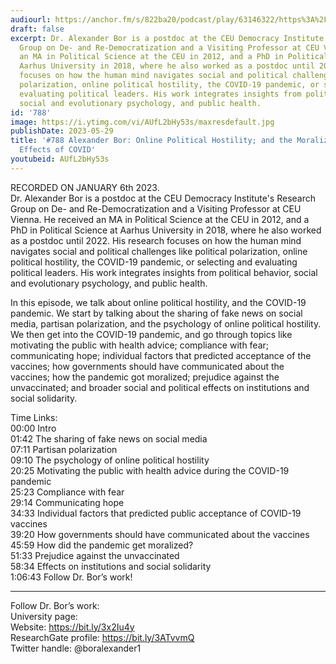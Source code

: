 ```yaml
---
audiourl: https://anchor.fm/s/822ba20/podcast/play/63146322/https%3A%2F%2Fd3ctxlq1ktw2nl.cloudfront.net%2Fstaging%2F2023-0-6%2F68dca3f4-6bf0-574d-97b0-2a6e66095adb.m4a
draft: false
excerpt: Dr. Alexander Bor is a postdoc at the CEU Democracy Institute's Research
  Group on De- and Re-Democratization and a Visiting Professor at CEU Vienna. He received
  an MA in Political Science at the CEU in 2012, and a PhD in Political Science at
  Aarhus University in 2018, where he also worked as a postdoc until 2022. His research
  focuses on how the human mind navigates social and political challenges like political
  polarization, online political hostility, the COVID-19 pandemic, or selecting and
  evaluating political leaders. His work integrates insights from political behavior,
  social and evolutionary psychology, and public health.
id: '788'
image: https://i.ytimg.com/vi/AUfL2bHy53s/maxresdefault.jpg
publishDate: 2023-05-29
title: '#788 Alexander Bor: Online Political Hostility; and the Moralization and Political
  Effects of COVID'
youtubeid: AUfL2bHy53s
---
```

<div class="timelinks">

RECORDED ON JANUARY 6th 2023.  
Dr. Alexander Bor is a postdoc at the CEU Democracy Institute's Research Group on De- and Re-Democratization and a Visiting Professor at CEU Vienna. He received an MA in Political Science at the CEU in 2012, and a PhD in Political Science at Aarhus University in 2018, where he also worked as a postdoc until 2022. His research focuses on how the human mind navigates social and political challenges like political polarization, online political hostility, the COVID-19 pandemic, or selecting and evaluating political leaders. His work integrates insights from political behavior, social and evolutionary psychology, and public health.

In this episode, we talk about online political hostility, and the COVID-19 pandemic. We start by talking about the sharing of fake news on social media, partisan polarization, and the psychology of online political hostility. We then get into the COVID-19 pandemic, and go through topics like motivating the public with health advice; compliance with fear; communicating hope; individual factors that predicted acceptance of the vaccines; how governments should have communicated about the vaccines; how the pandemic got moralized; prejudice against the unvaccinated; and broader social and political effects on institutions and social solidarity.

Time Links:  
<time>00:00</time> Intro  
<time>01:42</time> The sharing of fake news on social media  
<time>07:11</time> Partisan polarization  
<time>09:10</time> The psychology of online political hostility  
<time>20:25</time> Motivating the public with health advice during the COVID-19 pandemic  
<time>25:23</time> Compliance with fear  
<time>29:14</time> Communicating hope  
<time>34:33</time> Individual factors that predicted public acceptance of COVID-19 vaccines  
<time>39:20</time> How governments should have communicated about the vaccines  
<time>45:59</time> How did the pandemic get moralized?  
<time>51:33</time> Prejudice against the unvaccinated  
<time>58:34</time> Effects on institutions and social solidarity  
<time>1:06:43</time> Follow Dr. Bor’s work!

---

Follow Dr. Bor’s work:  
University page:   
Website: https://bit.ly/3x2Iu4y  
ResearchGate profile: https://bit.ly/3ATvvmQ  
Twitter handle: @boralexander1
</div>

